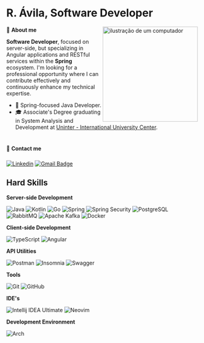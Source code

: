 # R. Ávila, Software Developer
<img src="https://raw.githubusercontent.com/MicaelliMedeiros/micaellimedeiros/master/image/computer-illustration.png" alt="ilustração de um computador" min-width="250px" max-width="250px" width="250px" align="right">

<p align="left">
  👋 <strong>About me</strong>
</p>

**Software Developer**, focused on server-side, but specializing in Angular applications and RESTful services within the <strong>Spring</strong> ecosystem. I'm looking for a professional opportunity where I can contribute effectively and continuously enhance my technical expertise.

- 🌱 Spring-focused Java Developer.
- 🎓 Associate's Degree graduating in System Analysis and Development at [Uninter - International University Center](https://www.uninter.com/).

#

<p align="left">
  💌 <strong>Contact me</strong>
</p>

###

[![Linkedin](https://img.shields.io/badge/-ávila-blue?style=flat-square&logo=Linkedin&logoColor=white&link=https://www.linkedin.com/in/avila-jdk/)](https://www.linkedin.com/in/avila-jdk/)
[![Gmail Badge](https://img.shields.io/badge/-avila.dev@outlook.com-006bed?style=flat-square&logo=Gmail&logoColor=white&link=mailto:avila.dev@outlook.com)](mailto:avila.dev@outlook.com)

###

###

###

###

## Hard Skills

**Server-side Development**

![Java](https://img.shields.io/badge/Java-ED8B00?style=for-the-badge&logo=openjdk&logoColor=white)
![Kotlin](https://img.shields.io/badge/kotlin-%237F52FF.svg?style=for-the-badge&logo=kotlin&logoColor=white)
![Go](https://img.shields.io/badge/go-%2300ADD8.svg?style=for-the-badge&logo=go&logoColor=white)
![Spring](https://img.shields.io/badge/Spring-6DB33F?style=for-the-badge&logo=spring&logoColor=white)
![Spring Security](https://img.shields.io/badge/Spring_Security-6DB33F?style=for-the-badge&logo=Spring-Security&logoColor=white)
![PostgreSQL](https://img.shields.io/badge/postgres-%23316192.svg?style=for-the-badge&logo=postgresql&logoColor=white)
![RabbitMQ](https://img.shields.io/badge/Rabbitmq-FF6600?style=for-the-badge&logo=rabbitmq&logoColor=white)
![Apache Kafka](https://img.shields.io/badge/Apache%20Kafka-000?style=for-the-badge&logo=apachekafka)
![Docker](https://img.shields.io/badge/docker-%230db7ed.svg?style=for-the-badge&logo=docker&logoColor=white)

**Client-side Development**

![TypeScript](https://img.shields.io/badge/typescript-%23007ACC.svg?style=for-the-badge&logo=typescript&logoColor=white)
![Angular](https://img.shields.io/badge/angular-%23DD0031.svg?style=for-the-badge&logo=angular&logoColor=white)

**API Utilities**

![Postman](https://img.shields.io/badge/Postman-FF6C37?style=for-the-badge&logo=postman&logoColor=white)
![Insomnia](https://img.shields.io/badge/Insomnia-black?style=for-the-badge&logo=insomnia&logoColor=5849BE)
![Swagger](https://img.shields.io/badge/-Swagger-%23Clojure?style=for-the-badge&logo=swagger&logoColor=white)

**Tools**

![Git](https://img.shields.io/badge/git-%23F05033.svg?style=for-the-badge&logo=git&logoColor=white)
![GitHub](https://img.shields.io/badge/github-%23121011.svg?style=for-the-badge&logo=github&logoColor=white)

**IDE's**

![Intellij IDEA Ultimate](https://img.shields.io/badge/IntelliJ_IDEA-000000.svg?style=for-the-badge&logo=intellij-idea&logoColor=white)
![Neovim](https://img.shields.io/badge/NeoVim-%2357A143.svg?&style=for-the-badge&logo=neovim&logoColor=white)

**Development Environment**

![Arch](https://img.shields.io/badge/Arch%20Linux-1793D1?logo=arch-linux&logoColor=fff&style=for-the-badge)
